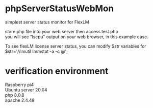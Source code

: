 # phpServerStatusWebMon
simplest server status monitor for FlexLM


store php file into your web server then access test.php<br>
you will see "lscpu" output on your web browser, in this example case.<br>

To see flexLM license server status, you can modify $str variables for<br>
 $str='/<lmutil location>/lmutil lmmstat -a -c <port>@<hostname>';<br>

# verification environment
Raspberry pi4<br>
Ubuntu server 20.04<br>
php 8.0.8<br>
apache 2.4.48
